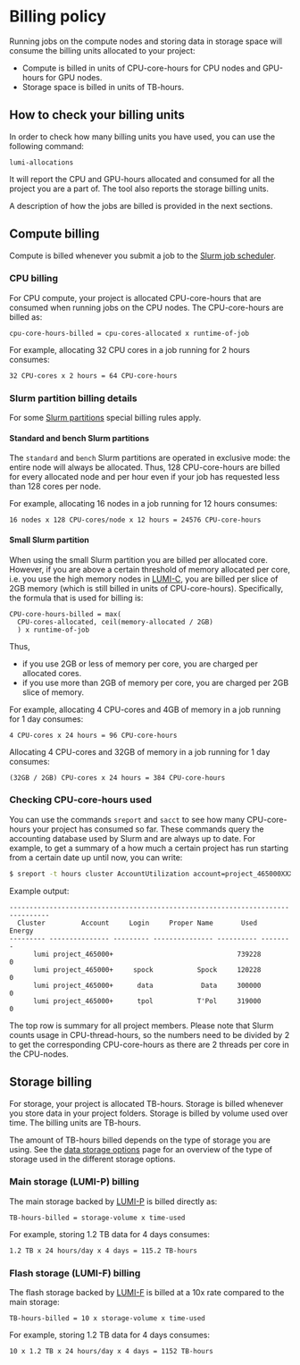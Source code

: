 [lumi-c]: ../../hardware/compute/lumic.md
[lumi-f]: ../../hardware/storage/lumif.md
[lumi-p]: ../../hardware/storage/lumip.md
[slurm-quickstart]: ../../runjobs/scheduled-jobs/slurm-quickstart.md
[slurm-partitions]: ../../runjobs/scheduled-jobs/partitions.md
[data-storage-options]: ../../runjobs/lumi_env/storing-data.md

# Billing policy

Running jobs on the compute nodes and storing data in storage space will consume
the billing units allocated to your project:

- Compute is billed in units of CPU-core-hours for CPU nodes and GPU-hours for
  GPU nodes.
- Storage space is billed in units of TB-hours.

## How to check your billing units

In order to check how many billing units you have used, you can use the 
following command:

```
lumi-allocations
```

It will report the CPU and GPU-hours allocated and consumed for all the project
you are a part of. The tool also reports the storage billing units.

A description of how the jobs are billed is provided in the next sections.  

## Compute billing

Compute is billed whenever you submit a job to the [Slurm job
scheduler][slurm-quickstart].

### CPU billing

For CPU compute, your project is allocated CPU-core-hours that are consumed
when running jobs on the CPU nodes. The CPU-core-hours are billed as:

```text
cpu-core-hours-billed = cpu-cores-allocated x runtime-of-job
```

For example, allocating 32 CPU cores in a job running for 2 hours consumes:

```text
32 CPU-cores x 2 hours = 64 CPU-core-hours
```

### Slurm partition billing details

For some [Slurm partitions][slurm-partitions] special billing rules apply.

#### Standard and bench Slurm partitions

The `standard` and `bench` Slurm partitions are operated in exclusive mode: the
entire node will always be allocated. Thus, 128 CPU-core-hours are billed for
every allocated node and per hour even if your job has requested less than 128
cores per node.

For example, allocating 16 nodes in a job running for 12 hours consumes:

```text
16 nodes x 128 CPU-cores/node x 12 hours = 24576 CPU-core-hours
```

#### Small Slurm partition

When using the small Slurm partition you are billed per allocated core.
However, if you are above a certain threshold of memory allocated per core,
i.e. you use the high memory nodes in [LUMI-C][lumi-c], you are billed per
slice of 2GB memory (which is still billed in units of CPU-core-hours).
Specifically, the formula that is used for billing is:

```text
CPU-core-hours-billed = max(
  CPU-cores-allocated, ceil(memory-allocated / 2GB)
  ) x runtime-of-job
```

Thus,

- if you use 2GB or less of memory per core, you are charged per allocated
  cores.
- if you use more than 2GB of memory per core, you are charged per 2GB slice
  of memory.

For example, allocating 4 CPU-cores and 4GB of memory in a job running for 1 day
consumes:

```text
4 CPU-cores x 24 hours = 96 CPU-core-hours
```

Allocating 4 CPU-cores and 32GB of memory in a job running for 1 day consumes:

```text
(32GB / 2GB) CPU-cores x 24 hours = 384 CPU-core-hours
```

### Checking CPU-core-hours used

You can use the commands `sreport` and `sacct` to see how many CPU-core-hours
your project has consumed so far. These commands query the accounting database
used by Slurm and are always up to date. For example, to get a summary of a how
much a certain project has run starting from a certain date up until now, you
can write:

```bash
$ sreport -t hours cluster AccountUtilization account=project_465000XXX start=2022-01-01 end=now
```

Example output:

```text
--------------------------------------------------------------------------------
  Cluster         Account     Login     Proper Name       Used   Energy 
--------- --------------- --------- --------------- ---------- -------- 
      lumi project_465000+                               739228        0 
      lumi project_465000+     spock           Spock     120228        0 
      lumi project_465000+      data            Data     300000        0 
      lumi project_465000+      tpol           T'Pol     319000        0 
```

The top row is summary for all project members. Please note that Slurm counts
usage in CPU-thread-hours, so the numbers need to be divided by 2 to get the
corresponding CPU-core-hours as there are 2 threads per core in the CPU-nodes.

## Storage billing

For storage, your project is allocated TB-hours. Storage is billed whenever you
store data in your project folders. Storage is billed by volume used over time.
The billing units are TB-hours.

The amount of TB-hours billed depends on the type of storage you are using. See
the [data storage options][data-storage-options] page for an overview of the
type of storage used in the different storage options.

### Main storage (LUMI-P) billing

The main storage backed by [LUMI-P][lumi-p] is billed directly as:

```text
TB-hours-billed = storage-volume x time-used
```

For example, storing 1.2 TB data for 4 days consumes:

```text
1.2 TB x 24 hours/day x 4 days = 115.2 TB-hours
```

### Flash storage (LUMI-F) billing

The flash storage backed by [LUMI-F][lumi-f] is billed at a 10x rate compared
to the main storage:

```text
TB-hours-billed = 10 x storage-volume x time-used
```

For example, storing 1.2 TB data for 4 days consumes:

```text
10 x 1.2 TB x 24 hours/day x 4 days = 1152 TB-hours
```
